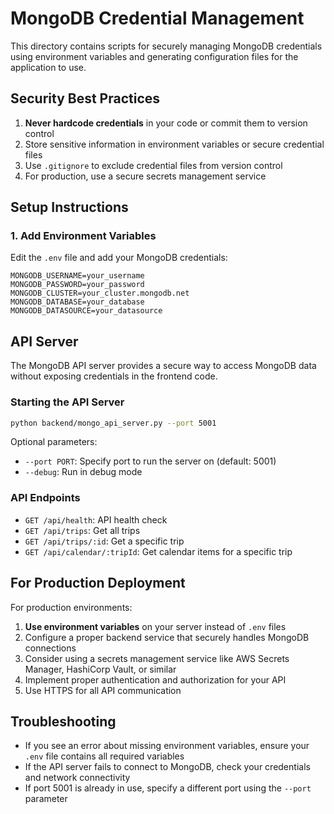 # MongoDB Credential Management

This directory contains scripts for securely managing MongoDB credentials using environment variables and generating configuration files for the application to use.

## Security Best Practices

1. **Never hardcode credentials** in your code or commit them to version control
2. Store sensitive information in environment variables or secure credential files
3. Use `.gitignore` to exclude credential files from version control
4. For production, use a secure secrets management service

## Setup Instructions

### 1. Add Environment Variables

Edit the `.env` file and add your MongoDB credentials:

```
MONGODB_USERNAME=your_username
MONGODB_PASSWORD=your_password
MONGODB_CLUSTER=your_cluster.mongodb.net
MONGODB_DATABASE=your_database
MONGODB_DATASOURCE=your_datasource
```

## API Server

The MongoDB API server provides a secure way to access MongoDB data without exposing credentials in the frontend code.

### Starting the API Server

```bash
python backend/mongo_api_server.py --port 5001
```

Optional parameters:
- `--port PORT`: Specify port to run the server on (default: 5001)
- `--debug`: Run in debug mode

### API Endpoints

- `GET /api/health`: API health check
- `GET /api/trips`: Get all trips
- `GET /api/trips/:id`: Get a specific trip
- `GET /api/calendar/:tripId`: Get calendar items for a specific trip

## For Production Deployment

For production environments:

1. **Use environment variables** on your server instead of `.env` files
2. Configure a proper backend service that securely handles MongoDB connections
3. Consider using a secrets management service like AWS Secrets Manager, HashiCorp Vault, or similar
4. Implement proper authentication and authorization for your API
5. Use HTTPS for all API communication

## Troubleshooting

- If you see an error about missing environment variables, ensure your `.env` file contains all required variables
- If the API server fails to connect to MongoDB, check your credentials and network connectivity
- If port 5001 is already in use, specify a different port using the `--port` parameter
